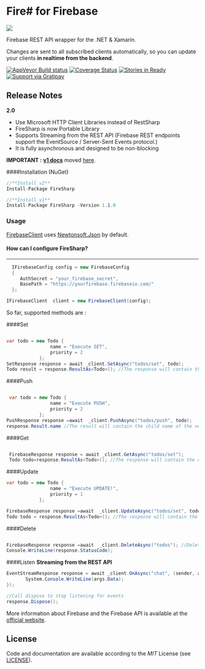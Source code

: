 #   **Fire#** for Firebase

![](https://raw.githubusercontent.com/ziyasal/FireSharp/master/misc/logo.png)  

Firebase REST API wrapper for the .NET & Xamarin.

Changes are sent to all subscribed clients automatically, so you can
update your clients **in realtime from the backend**.

[![AppVeyor Build status](https://ci.appveyor.com/api/projects/status/bj2sdp2a0w5095sv?svg=true)](https://ci.appveyor.com/project/ziyasal/firesharp) [![Coverage Status](https://coveralls.io/repos/github/ziyasal/FireSharp/badge.svg?branch=master)](https://coveralls.io/github/ziyasal/FireSharp?branch=master) [![Stories in Ready](https://badge.waffle.io/ziyasal/firesharp.svg?label=ready&title=Ready)](http://waffle.io/ziyasal/firesharp)  
[![Support via Gratipay](https://cdn.rawgit.com/gratipay/gratipay-badge/2.3.0/dist/gratipay.svg)](https://gratipay.com/ziyasal/)  


## Release Notes
**2.0**
- Use Microsoft HTTP Client Libraries instead of RestSharp
- FireSharp is now Portable Library
- Supports Streaming from the REST API (Firebase REST endpoints support the EventSource / Server-Sent Events protocol.)
- It is fully asynchronous and designed to be non-blocking

**IMPORTANT :** [**v1 docs**](https://github.com/ziyasal/FireSharp/wiki/v1-Docs) moved [here](https://github.com/ziyasal/FireSharp/wiki/v1-Docs).

####Installation (NuGet)
```csharp
//**Install v2**
Install-Package FireSharp

//**Install v1**
Install-Package FireSharp -Version 1.1.0
```
### Usage
[FirebaseClient](https://github.com/ziyasal/FireSharp/blob/master/FireSharp/FirebaseClient.cs) uses [Newtonsoft.Json](https://github.com/JamesNK/Newtonsoft.Json) by default.

#### How can I configure FireSharp?
------------------------------

```csharp
  IFirebaseConfig config = new FirebaseConfig
  {
     AuthSecret = "your_firebase_secret",
     BasePath = "https://yourfirebase.firebaseio.com/"
  };
````
```csharp
IFirebaseClient  client = new FirebaseClient(config);
```
So far, supported methods are :

####Set
```csharp

var todo = new Todo {
                name = "Execute SET",
                priority = 2
            };
SetResponse response = await _client.SetAsync("todos/set", todo);
Todo result = response.ResultAs<Todo>(); //The response will contain the data written
```
####Push
```csharp

 var todo = new Todo {
                name = "Execute PUSH",
                priority = 2
            };
PushResponse response =await  _client.PushAsync("todos/push", todo);
response.Result.name //The result will contain the child name of the new data that was added
```
####Get
```csharp

 FirebaseResponse response = await _client.GetAsync("todos/set");
 Todo todo=response.ResultAs<Todo>(); //The response will contain the data being retreived
```
####Update
```csharp
var todo = new Todo {
                name = "Execute UPDATE!",
                priority = 1
            };

FirebaseResponse response =await  _client.UpdateAsync("todos/set", todo);
Todo todo = response.ResultAs<Todo>(); //The response will contain the data written
```
####Delete
```csharp

FirebaseResponse response =await  _client.DeleteAsync("todos"); //Deletes todos collection
Console.WriteLine(response.StatusCode);
```
####Listen **Streaming from the REST API**
```csharp
EventStreamResponse response = await _client.OnAsync("chat", (sender, args) => {
       System.Console.WriteLine(args.Data);
});

//Call dispose to stop listening for events
response.Dispose();
```

More information about Firebase and the Firebase API is available at the
[official website](http://www.firebase.com/).


## License
Code and documentation are available according to the *MIT* License (see [LICENSE](https://github.com/ziyasal/FireSharp/blob/master/LICENSE.md)).

